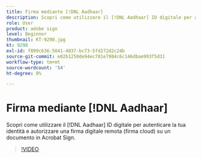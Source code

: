 ```yaml
---
title: Firma mediante [!DNL Aadhaar]
description: Scopri come utilizzare il [!DNL Aadhaar] ID digitale per autenticare la tua identità e autorizzare una firma digitale remota (firma cloud) su un documento in Acrobat Sign
role: User
product: adobe sign
level: Beginner
thumbnail: KT-9298.jpg
kt: 9298
exl-id: f899c636-5041-4037-bc73-5fd272d2c24b
source-git-commit: e02b1250de94ec781e7984c6c146dbae993f5d31
workflow-type: tm+mt
source-wordcount: '54'
ht-degree: 0%

---
```


# Firma mediante [!DNL Aadhaar]

Scopri come utilizzare il [!DNL Aadhaar] ID digitale per autenticare la tua identità e autorizzare una firma digitale remota (firma cloud) su un documento in Acrobat Sign.

>[!VIDEO](https://video.tv.adobe.com/v/338362?hidetitle=true)

